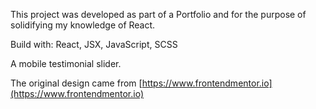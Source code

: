 This project was developed as part of a Portfolio and for the purpose of solidifying my knowledge of React.

Build with: React, JSX, JavaScript, SCSS

A mobile testimonial slider.

The original design came from [https://www.frontendmentor.io](https://www.frontendmentor.io)
